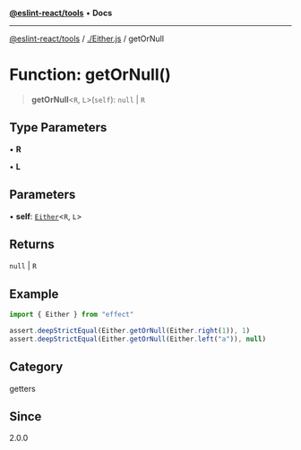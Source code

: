 [**@eslint-react/tools**](../../README.md) • **Docs**

***

[@eslint-react/tools](../../README.md) / [./Either.js](../README.md) / getOrNull

# Function: getOrNull()

> **getOrNull**\<`R`, `L`\>(`self`): `null` \| `R`

## Type Parameters

• **R**

• **L**

## Parameters

• **self**: [`Either`](../type-aliases/Either.md)\<`R`, `L`\>

## Returns

`null` \| `R`

## Example

```ts
import { Either } from "effect"

assert.deepStrictEqual(Either.getOrNull(Either.right(1)), 1)
assert.deepStrictEqual(Either.getOrNull(Either.left("a")), null)
```

## Category

getters

## Since

2.0.0
